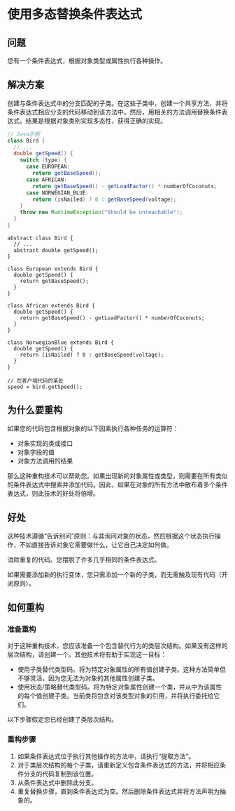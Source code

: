 
# 使用多态替换条件表达式

## 问题
您有一个条件表达式，根据对象类型或属性执行各种操作。

## 解决方案
创建与条件表达式中的分支匹配的子类。在这些子类中，创建一个共享方法，并将条件表达式相应分支的代码移动到该方法中。然后，用相关的方法调用替换条件表达式。结果是根据对象类别实现多态性，获得正确的实现。

```java
// Java示例
class Bird {
  // ...
  double getSpeed() {
    switch (type) {
      case EUROPEAN:
        return getBaseSpeed();
      case AFRICAN:
        return getBaseSpeed() - getLoadFactor() * numberOfCoconuts;
      case NORWEGIAN_BLUE:
        return (isNailed) ? 0 : getBaseSpeed(voltage);
    }
    throw new RuntimeException("Should be unreachable");
  }
}
```

```
abstract class Bird {
  // ...
  abstract double getSpeed();
}

class European extends Bird {
  double getSpeed() {
    return getBaseSpeed();
  }
}

class African extends Bird {
  double getSpeed() {
    return getBaseSpeed() - getLoadFactor() * numberOfCoconuts;
  }
}

class NorwegianBlue extends Bird {
  double getSpeed() {
    return (isNailed) ? 0 : getBaseSpeed(voltage);
  }
}

// 在客户端代码的某处
speed = bird.getSpeed();
```

## 为什么要重构
如果您的代码包含根据对象的以下因素执行各种任务的运算符：

- 对象实现的类或接口
- 对象字段的值
- 对象方法调用的结果

那么这种重构技术可以帮助您。如果出现新的对象属性或类型，则需要在所有类似的条件表达式中搜索并添加代码。因此，如果在对象的所有方法中散布着多个条件表达式，则此技术的好处将倍增。

## 好处
这种技术遵循“告诉别问”原则：与其询问对象的状态，然后根据这个状态执行操作，不如直接告诉对象它需要做什么，让它自己决定如何做。

消除重复的代码。您摆脱了许多几乎相同的条件表达式。

如果需要添加新的执行变体，您只需添加一个新的子类，而无需触及现有代码（开闭原则）。

## 如何重构
### 准备重构
对于这种重构技术，您应该准备一个包含替代行为的类层次结构。如果没有这样的层次结构，请创建一个。其他技术将有助于实现这一目标：

- 使用子类替代类型码。将为特定对象属性的所有值创建子类。这种方法简单但不够灵活，因为您无法为对象的其他属性创建子类。
- 使用状态/策略替代类型码。将为特定对象属性创建一个类，并从中为该属性的每个值创建子类。当前类将包含对该类型对象的引用，并将执行委托给它们。

以下步骤假定您已经创建了类层次结构。

### 重构步骤
1. 如果条件表达式位于执行其他操作的方法中，请执行“提取方法”。
2. 对于类层次结构的每个子类，请重新定义包含条件表达式的方法，并将相应条件分支的代码复制到该位置。
3. 从条件表达式中删除此分支。
4. 重复替换步骤，直到条件表达式为空。然后删除条件表达式并将方法声明为抽象的。
```